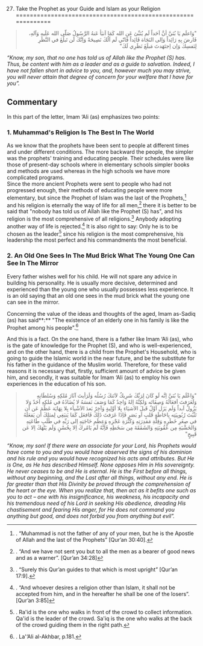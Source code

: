 27) Take the Prophet as your Guide and Islam as your Religion
=============================================================

<blockquote dir="rtl">
  <p>
"وَاعلَم يَا بُنَيَّ أنَّ اَحَداً لَم يُنَبِّئ عَنِ الله كَمَا اَنبَأ
عَنهُ الرَّسُولُ صَلّى الله عَلَيهِ وَآلهِ، فَارضَ بِهِ رَائِداً
وَاِلى النَجَاة قَائِداً فَانّي لَم اَلُكَ نَصِيحَةً وَاِنَّكَ لَن
تَبلُغَ في النَّظَرِ لِنَفسِكَ وَاِن اِجتَهَدتَ مَبلَغَ نَظَرِي لَكَ"
  </p>
</blockquote>

*“Know, my son, that no one has told us of Allah like the Prophet (S)
has. Thus, be content with him as a leader and as a guide to salvation.
Indeed, I have not fallen short in advice to you, and, however much you
may strive, you will never attain that degree of concern for your
welfare that I have for you”.*

Commentary
----------

In this part of the letter, Imam ‘Ali (as) emphasizes two points:

### 1. Muhammad's Religion Is The Best In The World

As we know that the prophets have been sent to people at different times
and under different conditions. The more backward the people, the
simpler was the prophets' training and educating people. Their schedules
were like those of present-day schools where in elementary schools
simpler books and methods are used whereas in the high schools we have
more complicated programs.  
 Since the more ancient Prophets were sent to people who had not
progressed enough, their methods of educating people were more
elementary, but since the Prophet of Islam was the last of the
Prophets,[^1] and his religion is eternally the way of life for all
men,[^2] there it is better to be said that "nobody has told us of Allah
like the Prophet (S) has", and his religion is the most comprehensive of
all religions.[^3] Anybody adopting another way of life is rejected.[^4]
It is also right to say: Only he is to be chosen as the leader[^5] since
his religion is the most comprehensive, his leadership the most perfect
and his commandments the most beneficial.

### 2. An Old One Sees In The Mud Brick What The Young One Can See In The Mirror

Every father wishes well for his child. He will not spare any advice in
building his personality. He is usually more decisive, determined and
experienced than the young one who usually possesses less experience. It
is an old saying that an old one sees in the mud brick what the young
one can see in the mirror.

Concerning the value of the ideas and thoughts of the aged, Imam
as-Sadiq (as) has said**:** "The existence of an elderly one in his
family is like the Prophet among his people".[^6]

And this is a fact. On the one hand, there is a father like Imam ‘Ali
(as), who is the gate of knowledge for the Prophet (S), and who is
well-experienced, and on the other hand, there is a child from the
Prophet's Household, who is going to guide the Islamic world in the near
future, and be the substitute for his father in the guidance of the
Muslim world. Therefore, for these valid reasons it is necessary that,
firstly, sufficient amount of advice be given him, and secondly, it was
suitable for Imam ‘Ali (as) to employ his own experiences in the
education of his son.

<blockquote dir="rtl">
  <p>
"وَاعْلَم يَا بُنَيَّ اِنَّه لَو كَانَ لِرَبِّكَ شَرِيكٌ لاَتَتكَ
رُسُلُه وَلَرَأيتَ آثَارَ مُلكِهِ وَسُلطَانِهِ وَلَعَرَفتَ اَفعَالَهُ
وَصِفَاتَه وَلكِنَّهُ اِلهٌ وَاحِدٌ كَمَا وَصَفَ نَفسَهُ لا يُضَادُهُ
في مُلكِهِ اَحَدٌ وَلا يَزُولُ اَبداً وَلَم يَزَل اَوَّلٌ قَبلَ
الاَشيَاءِ بِلا اَوَّلِيةٍ وَآخِرٌ بَعدَ الاَشْياَء بِلا نِهَايَة
عَظُمَ عَن اَن تَثْبُتَ رُبُوبِيَتِه بِاحَاطَةِ قَلبٍ اَو بَصَرٍ
فَاِذَا عَرَفتَ ذَلِكَ فَافعَل كَمَا يَنبَغِي لِمثلِكَ اَن يَفعَلَهُ
في صِغَرِ خَطَرِهِ وَقِلَّةِ مَقدِرَتِهِ وَكَثْرَةِ عَجْزِهِ وَعِظَمِ
حَاجَتِهِ اِلى رَبِّهِ في طَلَبِ طَاعَتِهِ وَالخَشْيَةِ مِن
عُقُوبَتِهِ وَالشَفَقَةَ مِن سَخَطِهِ فَاِنَّهُ لَم يَامُركَ اِلا
بِحُسْنٍ وَلَم يَنْهَكَ اِلا عَن قَبِيحٍ"
  </p>
</blockquote>

*“Know, my son! If there were an associate for your Lord, his Prophets
would have come to you and you would have observed the signs of his
dominion and his rule and you would have recognized his acts and
attributes. But He is One, as He has described Himself. None opposes Him
in His sovereignty. He never ceases to be and He is eternal. He is the
First before all things, without any beginning, and the Last after all
things, without any end. He is far greater than that His Divinity be
proved through the comprehension of the heart or the eye. When you
realize that, then act as it befits one such as you to act – one with
his insignificance, his weakness, his incapacity and his tremendous need
of his Lord in seeking His obedience, dreading His chastisement and
fearing His anger, for He does not command you anything but good, and
does not forbid you from anything but evil”.*

[^1]: . “Muhammad is not the father of any of your men, but he is the
Apostle of Allah and the last of the Prophets” [Qur’an 30:40].

[^2]: . “And we have not sent you but to all the men as a bearer of good
news and as a warner”. [Qur’an 34:28]

[^3]: . “Surely this Qur’an guides to that which is most upright”
[Qur’an 17:9].

[^4]: . “And whoever desires a religion other than Islam, it shall not
be accepted from him, and in the hereafter he shall be one of the
losers”. [Qur’an 3:85]

[^5]: . Ra'id is the one who walks in front of the crowd to collect
information. Qa'id is the leader of the crowd. Sa'iq is the one who
walks at the back of the crowd guiding them in the right path.

[^6]: . La'‘Ali al-Akhbar, p.181.


